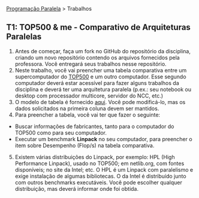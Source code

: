 [Programação Paralela](https://github.com/AndreaInfUFSM/elc139-2017a) > Trabalhos

T1: TOP500 & me - Comparativo de Arquiteturas Paralelas
-------------------------------------------------------

1. Antes de começar, faça um fork no GitHub do repositório da disciplina, criando um novo repositório contendo os arquivos fornecidos pela professora. Você entregará seus trabalhos nesse repositório.
2. Neste trabalho, você vai preencher uma tabela comparativa entre um supercomputador do [TOP500](http://top500.org) e um outro computador. Esse segundo computador deverá estar acessível para fazer alguns trabalhos da disciplina e deverá ter uma arquitetura paralela (p.ex.: seu notebook ou desktop com processador multicore, servidor do NCC, etc.)
3. O modelo de tabela é fornecido [aqui](comparativo.md). Você pode modificá-lo, mas os dados solicitados na primeira coluna devem ser mantidos. 
4. Para preencher a tabela, você vai ter que fazer o seguinte:
  - Buscar informações de fabricantes, tanto para o computador do TOP500 como para seu computador.
  - Executar um benchmark **Linpack** no seu computador, para preencher o item sobre Desempenho (Flop/s) na tabela comparativa.
5. Existem várias distribuições do Linpack, por exemplo: HPL (High Performance Linpack), usado no TOP500; em netlib.org, com fontes disponíveis; no site da Intel; etc. O HPL é um Linpack com paralelismo e exige instalação de algumas bibliotecas. O da Intel é distribuído junto com outros benchmarks executáveis. Você pode escolher qualquer distribuição, mas deverá informar onde foi obtida.
